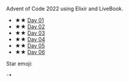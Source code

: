 Advent of Code 2022 using Elixir and LiveBook.

 - ★★ [Day 01](day01.livemd)
 - ★★ [Day 02](day02.livemd)
 - ★★ [Day 03](day03.livemd)
 - ★★ [Day 04](day04.livemd)
 - ★★ [Day 05](day05.livemd)
 - ★★ [Day 06](day06.livemd)
 
 
 
Star emoji:
 
```
☆★ 
```